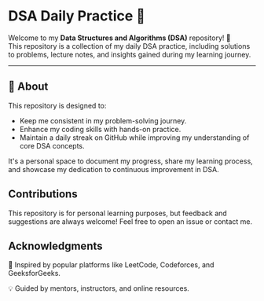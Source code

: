 # **DSA Daily Practice** 🌟

Welcome to my **Data Structures and Algorithms (DSA)** repository! 🎯  
This repository is a collection of my daily DSA practice, including solutions to problems, lecture notes, and insights gained during my learning journey.

---

## **📖 About**

This repository is designed to:
- Keep me consistent in my problem-solving journey.  
- Enhance my coding skills with hands-on practice.  
- Maintain a daily streak on GitHub while improving my understanding of core DSA concepts.

It's a personal space to document my progress, share my learning process, and showcase my dedication to continuous improvement in DSA.


## **Contributions**
This repository is for personal learning purposes, but feedback and suggestions are always welcome! Feel free to open an issue or contact me.

## **Acknowledgments**
🌟 Inspired by popular platforms like LeetCode, Codeforces, and GeeksforGeeks.

💡 Guided by mentors, instructors, and online resources.


